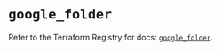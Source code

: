# `google_folder`

Refer to the Terraform Registry for docs: [`google_folder`](https://registry.terraform.io/providers/hashicorp/google/6.29.0/docs/resources/folder).
